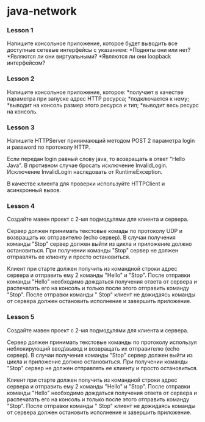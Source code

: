 # java-network


### Lesson 1
Напишите консольное приложение, которое будет выводить все доступные сетевые интерфейсы с указанием:
*Подняты они или нет?
*Являются ли они виртуальными?
*Являются ли они loopback интерфейсом?
### Lesson 2
Напишите консольное приложение, которое:
*получает в качестве параметра при запуске адрес HTTP ресурса;
*подключается к нему;
*выводит на консоль размер этого ресурса и тип;
*выводит весь ресурс на консоль.

### Lesson 3

Напишите HTTPServer принимающий методом POST 2 параметра login и password по протоколу HTTP.

Если передан login равный слову java, то возвращать в ответ "Hello Java". В противном случае бросать исключение InvalidLogin. Исключение InvalidLogin
наследовать от RuntimeException.

В качестве клиента для проверки используйте HTTPClient и асинхронный вызов.

### Lesson 4

Создайте мавен проект с 2-мя подмодулями для клиента и сервера.

Сервер должен принимать текстовые комады по протоколу UDP и возвращать их отправителю (echo сервер). В случаи получения команды "Stop" сервер должен
выйти из цикла и приложение должно остановиться. При получении команды "Stop" сервер не должен отправлять ее клиенту и просто остановиться.

Клиент при старте должен получить из командной строки адрес сервера и отправить ему 2 команды "Hello" и "Stop". После отправки команды "Hello"
необходимо дождаться получения ответа от сервера и распечатать его на консоль и только после этого отправить команду "Stop". После отправки команды "
Stop" клиент не дожидаясь команды от сервера должен остановить исполнение и завершить приложение.

### Lesson 5

Создайте мавен проект с 2-мя подмодулями для клиента и сервера.

Сервер должен принимать текстовые команды по протоколу используя неблокирующий ввод\вывод и возвращать их отправителю (echo сервер). В случаи
получения команды "Stop" сервер должен выйти из цикла и приложение должно остановиться. При получении команды "Stop" сервер не должен отправлять ее
клиенту и просто остановиться.

Клиент при старте должен получить из командной строки адрес сервера и отправить ему 2 команды "Hello" и "Stop". После отправки команды "Hello"
необходимо дождаться получения ответа от сервера и распечатать его на консоль и только после этого отправить команду "Stop". После отправки команды "
Stop" клиент не дожидаясь команды от сервера должен остановить исполнение и завершить приложение.